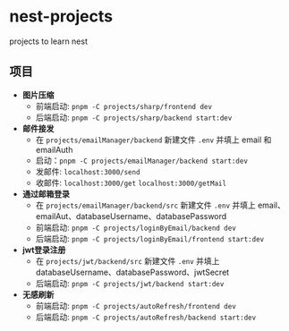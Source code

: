 # nest-projects

projects to learn nest

## 项目

- **图片压缩**
  - 前端启动: `pnpm -C projects/sharp/frontend dev`
  - 后端启动: `pnpm -C projects/sharp/backend start:dev`
- **邮件接发**
  - 在 `projects/emailManager/backend` 新建文件 `.env` 并填上 email 和 emailAuth
  - 启动：`pnpm -C projects/emailManager/backend start:dev`
  - 发邮件: `localhost:3000/send`
  - 收邮件: `localhost:3000/get` `localhost:3000/getMail`
- **通过邮箱登录**
  - 在 `projects/emailManager/backend/src` 新建文件 `.env` 并填上 email、emailAut、databaseUsername、databasePassword
  - 前端启动: `pnpm -C projects/loginByEmail/backend dev`
  - 后端启动: `pnpm -C projects/loginByEmail/frontend start:dev`
- **jwt登录注册**
  - 在 `projects/jwt/backend/src` 新建文件 `.env` 并填上 databaseUsername、databasePassword、jwtSecret
  - 后端启动: `pnpm -C projects/jwt/backend start:dev`
- **无感刷新**
  - 前端启动: `pnpm -C projects/autoRefresh/frontend dev`
  - 后端启动: `pnpm -C projects/autoRefresh/backend start:dev`
